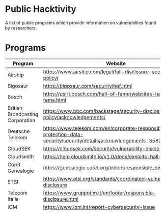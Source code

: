 # Public Hacktivity

A list of public programs which provide information on vulnerabilties found by researchers.

# Programs
| Program | Website |
|--------------|-----------|
| Airship | https://www.airship.com/legal/full-disclosure-security-policy/ |
| Bigosaur | https://bigosaur.com/security/hof.html |
| Bosch | https://psirt.bosch.com/hall-of-fame/websites-hall-of-fame.html |
| British Broadcasting Corporation | https://www.bbc.com/backstage/security-disclosure-policy/acknowledgements/ |
| Deutsche Telekom | https://www.telekom.com/en/corporate-responsibility/data-protection-data-security/security/details/acknowledgements-358300 |
| CloudSEK | https://cloudsek.com/security/vulnerability-disclosure/ |
| Cloudsmith | https://help.cloudsmith.io/v1.0/docs/exploits-hall-of-fame |
| Coret Genealogie | https://genealogie.coret.org/beleid/responsible_disclosure.php |
| ETSI | https://www.etsi.org/standards/coordinated-vulnerability-disclosure |
| Telecom Italia | https://www.gruppotim.it/en/footer/responsible-disclosure.html |
| IOM | https://www.iom.int/report-cybersecurity-issue |
| Litmind | https://litmind.com/bughunters |
| Matrix | https://matrix.org/security-disclosure-policy/ |
| NestForms | https://www.nestforms.com/Bug-Bounty-Program |
| Norges Bank | https://www.nbim.no/en/responsible-disclosure-policy/ |
| OCCRP | https://www.occrp.org/en/responsible-disclosure |
| Schuberg Philis | https://schubergphilis.com/en/security-hall-of-fame |
| SkipsoLabs | https://www.skipsolabs.com/en/page/skipsolabs-responsible-disclosure-en |
| Sky NZ | https://help.sky.co.nz/s/coordinated-vulnerability |
| Stedin | https://www.stedin.net/responsible-disclosure/gemelde-en-opgeloste-kwetsbaarheden |
| United Nations | https://unite.un.org/content/un-information-security-hall-fame |
